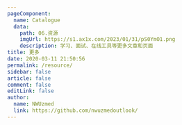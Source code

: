 ```yaml
---
pageComponent:
  name: Catalogue
  data:
    path: 06.资源
    imgUrl: https://s1.ax1x.com/2023/01/31/pS0YmO1.png
    description: 学习、面试、在线工具等更多文章和页面
title: 更多
date: 2020-03-11 21:50:56
permalink: /resource/
sidebar: false
article: false
comment: false
editLink: false
author:
  name: NWUzmed
  link: https://github.com/nwuzmedoutlook/
---
```

